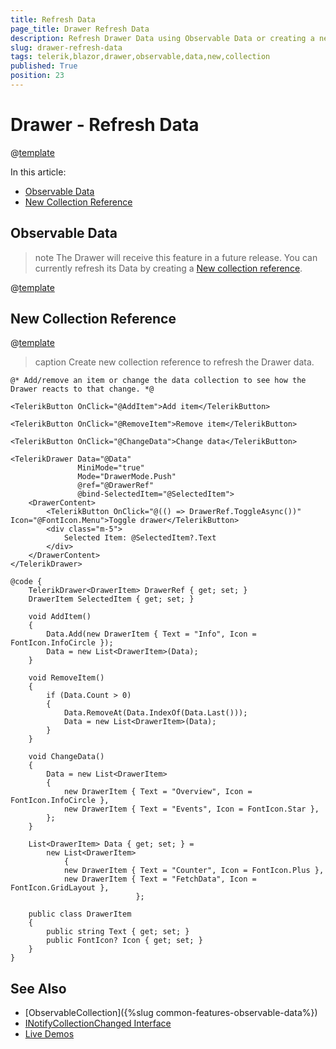 ```yaml
---
title: Refresh Data
page_title: Drawer Refresh Data
description: Refresh Drawer Data using Observable Data or creating a new Collection reference.
slug: drawer-refresh-data
tags: telerik,blazor,drawer,observable,data,new,collection
published: True
position: 23
---
```


# Drawer - Refresh Data

@[template](/_contentTemplates/common/observable-data.md#intro)

In this article:
- [Observable Data](#observable-data)
- [New Collection Reference](#new-collection-reference)

## Observable Data

>note The Drawer will receive this feature in a future release. You can currently refresh its Data by creating a [New collection reference](#new-collection-reference).

@[template](/_contentTemplates/common/observable-data.md#observable-data)

## New Collection Reference

@[template](/_contentTemplates/common/observable-data.md#refresh-data)

>caption Create new collection reference to refresh the Drawer data.

````CSHTML
@* Add/remove an item or change the data collection to see how the Drawer reacts to that change. *@

<TelerikButton OnClick="@AddItem">Add item</TelerikButton>

<TelerikButton OnClick="@RemoveItem">Remove item</TelerikButton>

<TelerikButton OnClick="@ChangeData">Change data</TelerikButton>

<TelerikDrawer Data="@Data"
               MiniMode="true"
               Mode="DrawerMode.Push"
               @ref="@DrawerRef"
               @bind-SelectedItem="@SelectedItem">
    <DrawerContent>
        <TelerikButton OnClick="@(() => DrawerRef.ToggleAsync())" Icon="@FontIcon.Menu">Toggle drawer</TelerikButton>
        <div class="m-5">
            Selected Item: @SelectedItem?.Text
        </div>
    </DrawerContent>
</TelerikDrawer>

@code {
    TelerikDrawer<DrawerItem> DrawerRef { get; set; }
    DrawerItem SelectedItem { get; set; }

    void AddItem()
    {
        Data.Add(new DrawerItem { Text = "Info", Icon = FontIcon.InfoCircle });
        Data = new List<DrawerItem>(Data);
    }

    void RemoveItem()
    {
        if (Data.Count > 0)
        {
            Data.RemoveAt(Data.IndexOf(Data.Last()));
            Data = new List<DrawerItem>(Data);
        }
    }

    void ChangeData()
    {
        Data = new List<DrawerItem>
        {
            new DrawerItem { Text = "Overview", Icon = FontIcon.InfoCircle },
            new DrawerItem { Text = "Events", Icon = FontIcon.Star },
        };
    }

    List<DrawerItem> Data { get; set; } =
        new List<DrawerItem>
            {
            new DrawerItem { Text = "Counter", Icon = FontIcon.Plus },
            new DrawerItem { Text = "FetchData", Icon = FontIcon.GridLayout },
                            };

    public class DrawerItem
    {
        public string Text { get; set; }
        public FontIcon? Icon { get; set; }
    }
}
````

## See Also

  * [ObservableCollection]({%slug common-features-observable-data%})
  * [INotifyCollectionChanged Interface](https://docs.microsoft.com/en-us/dotnet/api/system.collections.specialized.inotifycollectionchanged?view=netframework-4.8)
  * [Live Demos](https://demos.telerik.com/blazor-ui/)
